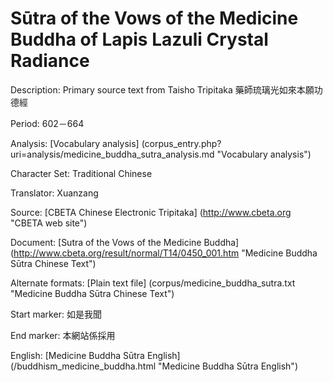 # Sūtra of the Vows of the Medicine Buddha of Lapis Lazuli Crystal Radiance

Description: Primary source text from Taisho Tripitaka 藥師琉璃光如來本願功德經

Period: 602－664

Analysis: [Vocabulary analysis] (corpus_entry.php?uri=analysis/medicine_buddha_sutra_analysis.md "Vocabulary analysis")

Character Set: Traditional Chinese

Translator: Xuanzang

Source: [CBETA Chinese Electronic Tripitaka] (http://www.cbeta.org "CBETA web site")

Document: [Sutra of the Vows of the Medicine Buddha] (http://www.cbeta.org/result/normal/T14/0450_001.htm "Medicine Buddha Sūtra Chinese Text")

Alternate formats: [Plain text file] (corpus/medicine_buddha_sutra.txt "Medicine Buddha Sūtra Chinese Text")

Start marker: 如是我聞

End marker: 本網站係採用

English: [Medicine Buddha Sūtra English] (/buddhism_medicine_buddha.html "Medicine Buddha Sūtra English")

